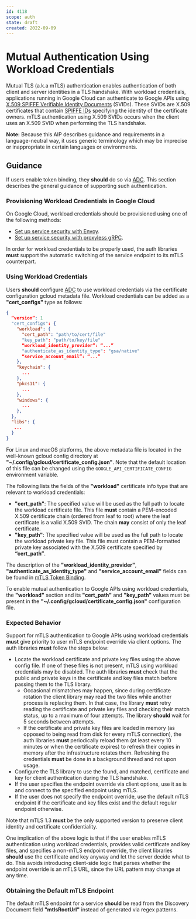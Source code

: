 ```yaml
---
id: 4118
scope: auth
state: draft
created: 2022-09-09
---
```


# Mutual Authentication Using Workload Credentials

Mutual TLS (a.k.a mTLS) authentication enables authentication of both client and
server identities in a TLS handshake. With workload credentials, applications
running in Google Cloud can authenticate to Google APIs using [X.509 SPIFFE
Verifiable Identity Documents][0] (SVIDs). These SVIDs are X.509 certificates
that contain [SPIFFE IDs][1] specifying the identity of the certificate owners.
mTLS authentication using X.509 SVIDs occurs when the client uses an X.509 SVID
when performing the TLS handshake.

**Note:** Because this AIP describes guidance and requirements in a
language-neutral way, it uses generic terminology which may be imprecise or
inappropriate in certain languages or environments.

## Guidance

If users enable token binding, they **should** do so via [ADC][2]. This section
describes the general guidance of supporting such authentication.

### Provisioning Workload Credentials in Google Cloud

On Google Cloud, workload credentials should be provisioned using one of the
following methods:

  - [Set up service security with Envoy][3].
  - [Set up service security with proxyless gRPC][4].

In order for workload credentials to be properly used, the auth libraries
**must** support the automatic switching of the service endpoint to its mTLS
counterpart.

### Using Workload Credentials

Users **should** configure [ADC][2] to use workload credentials via the
certificate configuration gcloud metadata file. Workload credentials can be
added as a **"cert_configs"** type as follows:

```json
{
  “version”: 1
  "cert_configs": {
    "workload": {
      "cert_path": "path/to/cert/file"
      "key_path": "path/to/key/file"
      “workload_identity_provider”: “...”
      "authenticate_as_identity_type": "gsa/native"
      “service_account_email”: “...”
    },
    "keychain": {
      ...
    },
    "pkcs11": {
      ...
    },
    "windows": {
      ...
    },
  },
  "libs": {
   ...
  }
}
```

For Linux and macOS platforms, the above metadata file is located in the
well-known gcloud config directory at
**"~/.config/gcloud/certificate_config.json"**. Note that the default location
of this file can be changed using the `GOOGLE_API_CERTIFICATE_CONFIG`
environment variable.

The following lists the fields of the **"workload"** certificate info type that
are relevant to workload credentials:

  - **"cert_path"**: The specified value will be used as the full path to locate
    the workload certificate file. This file **must** contain a PEM-encoded
    X.509 certificate chain (ordered from leaf to root) where the leaf
    certificate is a valid X.509 SVID. The chain __may__ consist of only the
    leaf certificate.
  - **"key_path"**: The specified value will be used as the full path to locate
    the workload private key file. This file must contain a PEM-formatted
    private key associated with the X.509 certificate specified by
    **“cert_path”**.

The description of the **"workload_identity_provider"**,
**"authenticate_as_identity_type"** and **"service_account_email"** fields can
be found in [mTLS Token Binding][5].

To enable mutual authentication to Google APIs using workload credentials, the
**"workload"** section and its **"cert_path"** and **"key_path"** values must be
present in the **"~/.config/gcloud/certificate_config.json"** configuration
file.

### Expected Behavior

Support for mTLS authentication to Google APIs using workload credentials
**must** give priority to user mTLS endpoint override via client options. The
auth libraries **must** follow the steps below:

  - Locate the workload certificate and private key files using the above
    config file. If one of these files is not present, mTLS using workload
    credentials may be disabled. The auth libraries **must** check that the
    public and private keys in the certificate and key files match before
    passing them to the TLS library.
      - Occasional mismatches may happen, since during certificate rotation the
        client library may read the two files while another process is replacing
        them. In that case, the library **must** retry reading the certificate
        and private key files and checking their match status, up to a maximum
        of four attempts. The library **should** wait for 5 seconds between
        attempts.
      - If the certificate and private key files are loaded in memory (as
        opposed to being read from disk for every mTLS connection), the auth
        libraries **must** periodically reload them (at least every 10 minutes
        or when the certificate expires) to refresh their copies in memory after
        the infrastructure rotates them. Refreshing the credentials **must** be
        done in a background thread and not upon usage.
  - Configure the TLS library to use the found, and matched, certificate and
    key for client authentication during the TLS handshake.
  - If the user specifies the endpoint override via client options, use it as is
    and connect to the specified endpoint using mTLS.
  - If the user does not specify the endpoint override, use the default mTLS
    endpoint if the certificate and key files exist and the default regular
    endpoint otherwise.
    
Note that mTLS 1.3 **must** be the only supported version to preserve client
identity and certificate confidentiality.

One implication of the above logic is that if the user enables mTLS
authentication using workload credentials, provides valid certificate and key
files, and specifies a non-mTLS endpoint override, the client libraries
**should** use the certificate and key anyway and let the server decide what to
do. This avoids introducing client-side logic that parses whether the endpoint
override is an mTLS URL, since the URL pattern may change at any time.

### Obtaining the Default mTLS Endpoint

The default mTLS endpoint for a service **should** be read from the Discovery
Document field **"mtlsRootUrl"** instead of generated via regex patterns.

<!-- prettier-ignore-start -->
[0]: https://github.com/spiffe/spiffe/blob/main/standards/X509-SVID.md
[1]: https://github.com/spiffe/spiffe/blob/main/standards/SPIFFE-ID.md#2-spiffe-identity
[2]: https://google.aip.dev/auth/4110
[3]: https://cloud.google.com/traffic-director/docs/security-envoy-setup
[4]: https://cloud.google.com/traffic-director/docs/security-proxyless-setup
[5]: https://google.aip.dev/auth/4119
<!-- prettier-ignore-end -->
